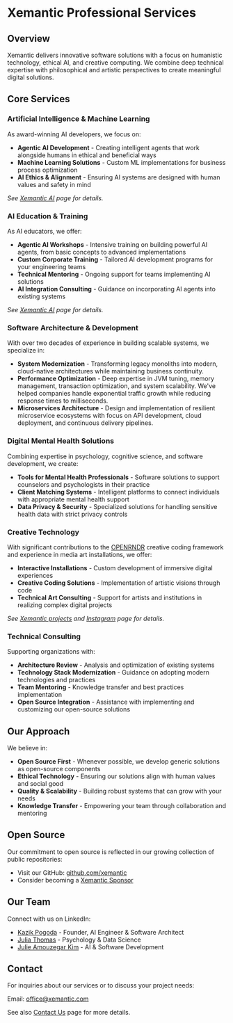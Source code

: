 # Xemantic Professional Services

## Overview

Xemantic delivers innovative software solutions with a focus on humanistic technology, ethical AI, and creative computing. We combine deep technical expertise with philosophical and artistic perspectives to create meaningful digital solutions.

## Core Services

### Artificial Intelligence & Machine Learning

As award-winning AI developers, we focus on:

* **Agentic AI Development** - Creating intelligent agents that work alongside humans in ethical and beneficial ways
* **Machine Learning Solutions** - Custom ML implementations for business process optimization
* **AI Ethics & Alignment** - Ensuring AI systems are designed with human values and safety in mind

_See [Xemantic AI](../ai/) page for details._

### AI Education & Training

As AI educators, we offer:

* **Agentic AI Workshops** - Intensive training on building powerful AI agents, from basic concepts to advanced implementations
* **Custom Corporate Training** - Tailored AI development programs for your engineering teams
* **Technical Mentoring** - Ongoing support for teams implementing AI solutions
* **AI Integration Consulting** - Guidance on incorporating AI agents into existing systems

_See [Xemantic AI](../ai/) page for details._

### Software Architecture & Development

With over two decades of experience in building scalable systems, we specialize in:

* **System Modernization** - Transforming legacy monoliths into modern, cloud-native architectures while maintaining business continuity.
* **Performance Optimization** - Deep expertise in JVM tuning, memory management, transaction optimization, and system scalability. We've helped companies handle exponential traffic growth while reducing response times to milliseconds.
* **Microservices Architecture** - Design and implementation of resilient microservice ecosystems with focus on API development, cloud deployment, and continuous delivery pipelines.

### Digital Mental Health Solutions

Combining expertise in psychology, cognitive science, and software development, we create:

* **Tools for Mental Health Professionals** - Software solutions to support counselors and psychologists in their practice
* **Client Matching Systems** - Intelligent platforms to connect individuals with appropriate mental health support
* **Data Privacy & Security** - Specialized solutions for handling sensitive health data with strict privacy controls

### Creative Technology

With significant contributions to the [OPENRNDR](https://openrndr.org/) creative coding framework and experience in media art installations, we offer:

* **Interactive Installations** - Custom development of immersive digital experiences
* **Creative Coding Solutions** - Implementation of artistic visions through code
* **Technical Art Consulting** - Support for artists and institutions in realizing complex digital projects

_See [Xemantic projects](../) and [Instagram](https://www.instagram.com/xemantic.berlin) page for details._

### Technical Consulting

Supporting organizations with:

* **Architecture Review** - Analysis and optimization of existing systems
* **Technology Stack Modernization** - Guidance on adopting modern technologies and practices
* **Team Mentoring** - Knowledge transfer and best practices implementation
* **Open Source Integration** - Assistance with implementing and customizing our open-source solutions

## Our Approach

We believe in:

* **Open Source First** - Whenever possible, we develop generic solutions as open-source components
* **Ethical Technology** - Ensuring our solutions align with human values and social good
* **Quality & Scalability** - Building robust systems that can grow with your needs
* **Knowledge Transfer** - Empowering your team through collaboration and mentoring

## Open Source

Our commitment to open source is reflected in our growing collection of public repositories:

* Visit our GitHub: [github.com/xemantic](https://github.com/xemantic)
* Consider becoming a [Xemantic Sponsor](https://github.com/sponsors/xemantic)

## Our Team

Connect with us on LinkedIn:

* [Kazik Pogoda](https://www.linkedin.com/in/kpogoda/) - Founder, AI Engineer & Software Architect
* [Julia Thomas](https://www.linkedin.com/in/julia-thomas-a5ba27214/) - Psychology & Data Science
* [Julie Amouzegar Kim](https://www.linkedin.com/in/julie-amouzegar-b72bb120b/) - AI & Software Development

## Contact

For inquiries about our services or to discuss your project needs:

Email: <office@xemantic.com>

See also [Contact Us](../contact/) page for more details.
